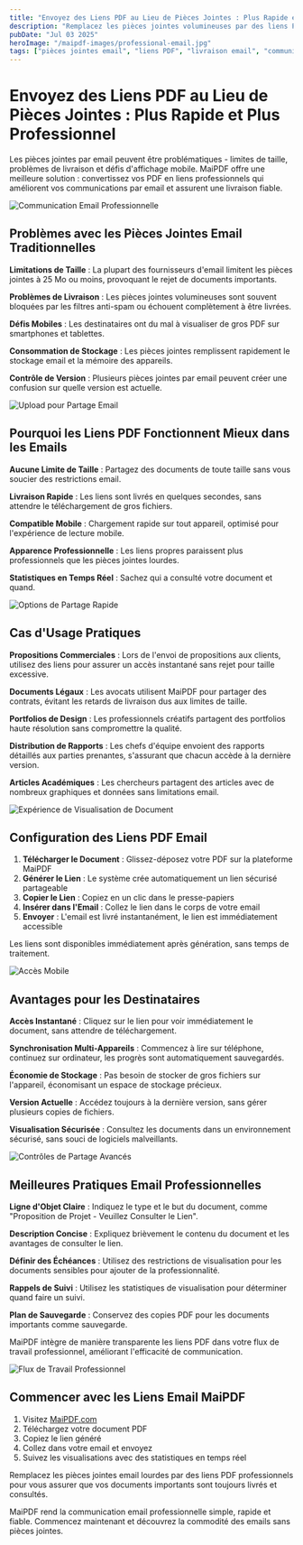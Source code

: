 ```yaml
---
title: "Envoyez des Liens PDF au Lieu de Pièces Jointes : Plus Rapide et Plus Professionnel"
description: "Remplacez les pièces jointes volumineuses par des liens PDF propres. Contournez les limites de taille, assurez la livraison et offrez un meilleur accès mobile à vos destinataires."
pubDate: "Jul 03 2025"
heroImage: "/maipdf-images/professional-email.jpg"
tags: ["pièces jointes email", "liens PDF", "livraison email", "communication professionnelle"]
---
```


# Envoyez des Liens PDF au Lieu de Pièces Jointes : Plus Rapide et Plus Professionnel

Les pièces jointes par email peuvent être problématiques - limites de taille, problèmes de livraison et défis d'affichage mobile. MaiPDF offre une meilleure solution : convertissez vos PDF en liens professionnels qui améliorent vos communications par email et assurent une livraison fiable.

![Communication Email Professionnelle](/maipdf-images/professional-email.jpg)

## Problèmes avec les Pièces Jointes Email Traditionnelles

**Limitations de Taille** : La plupart des fournisseurs d'email limitent les pièces jointes à 25 Mo ou moins, provoquant le rejet de documents importants.

**Problèmes de Livraison** : Les pièces jointes volumineuses sont souvent bloquées par les filtres anti-spam ou échouent complètement à être livrées.

**Défis Mobiles** : Les destinataires ont du mal à visualiser de gros PDF sur smartphones et tablettes.

**Consommation de Stockage** : Les pièces jointes remplissent rapidement le stockage email et la mémoire des appareils.

**Contrôle de Version** : Plusieurs pièces jointes par email peuvent créer une confusion sur quelle version est actuelle.

![Upload pour Partage Email](/maipdf-images/upload-process.jpg)

## Pourquoi les Liens PDF Fonctionnent Mieux dans les Emails

**Aucune Limite de Taille** : Partagez des documents de toute taille sans vous soucier des restrictions email.

**Livraison Rapide** : Les liens sont livrés en quelques secondes, sans attendre le téléchargement de gros fichiers.

**Compatible Mobile** : Chargement rapide sur tout appareil, optimisé pour l'expérience de lecture mobile.

**Apparence Professionnelle** : Les liens propres paraissent plus professionnels que les pièces jointes lourdes.

**Statistiques en Temps Réel** : Sachez qui a consulté votre document et quand.

![Options de Partage Rapide](/maipdf-images/sharing-options.jpg)

## Cas d'Usage Pratiques

**Propositions Commerciales** : Lors de l'envoi de propositions aux clients, utilisez des liens pour assurer un accès instantané sans rejet pour taille excessive.

**Documents Légaux** : Les avocats utilisent MaiPDF pour partager des contrats, évitant les retards de livraison dus aux limites de taille.

**Portfolios de Design** : Les professionnels créatifs partagent des portfolios haute résolution sans compromettre la qualité.

**Distribution de Rapports** : Les chefs d'équipe envoient des rapports détaillés aux parties prenantes, s'assurant que chacun accède à la dernière version.

**Articles Académiques** : Les chercheurs partagent des articles avec de nombreux graphiques et données sans limitations email.

![Expérience de Visualisation de Document](/maipdf-images/document-viewer.jpg)

## Configuration des Liens PDF Email

1. **Télécharger le Document** : Glissez-déposez votre PDF sur la plateforme MaiPDF
2. **Générer le Lien** : Le système crée automatiquement un lien sécurisé partageable
3. **Copier le Lien** : Copiez en un clic dans le presse-papiers
4. **Insérer dans l'Email** : Collez le lien dans le corps de votre email
5. **Envoyer** : L'email est livré instantanément, le lien est immédiatement accessible

Les liens sont disponibles immédiatement après génération, sans temps de traitement.

![Accès Mobile](/maipdf-images/mobile-access.jpg)

## Avantages pour les Destinataires

**Accès Instantané** : Cliquez sur le lien pour voir immédiatement le document, sans attendre de téléchargement.

**Synchronisation Multi-Appareils** : Commencez à lire sur téléphone, continuez sur ordinateur, les progrès sont automatiquement sauvegardés.

**Économie de Stockage** : Pas besoin de stocker de gros fichiers sur l'appareil, économisant un espace de stockage précieux.

**Version Actuelle** : Accédez toujours à la dernière version, sans gérer plusieurs copies de fichiers.

**Visualisation Sécurisée** : Consultez les documents dans un environnement sécurisé, sans souci de logiciels malveillants.

![Contrôles de Partage Avancés](/maipdf-images/advanced-controls.jpg)

## Meilleures Pratiques Email Professionnelles

**Ligne d'Objet Claire** : Indiquez le type et le but du document, comme "Proposition de Projet - Veuillez Consulter le Lien".

**Description Concise** : Expliquez brièvement le contenu du document et les avantages de consulter le lien.

**Définir des Échéances** : Utilisez des restrictions de visualisation pour les documents sensibles pour ajouter de la professionnalité.

**Rappels de Suivi** : Utilisez les statistiques de visualisation pour déterminer quand faire un suivi.

**Plan de Sauvegarde** : Conservez des copies PDF pour les documents importants comme sauvegarde.

MaiPDF intègre de manière transparente les liens PDF dans votre flux de travail professionnel, améliorant l'efficacité de communication.

![Flux de Travail Professionnel](/maipdf-images/professional-workflow.jpg)

## Commencer avec les Liens Email MaiPDF

1. Visitez [MaiPDF.com](https://maipdf.com)
2. Téléchargez votre document PDF
3. Copiez le lien généré
4. Collez dans votre email et envoyez
5. Suivez les visualisations avec des statistiques en temps réel

Remplacez les pièces jointes email lourdes par des liens PDF professionnels pour vous assurer que vos documents importants sont toujours livrés et consultés.

MaiPDF rend la communication email professionnelle simple, rapide et fiable. Commencez maintenant et découvrez la commodité des emails sans pièces jointes.
